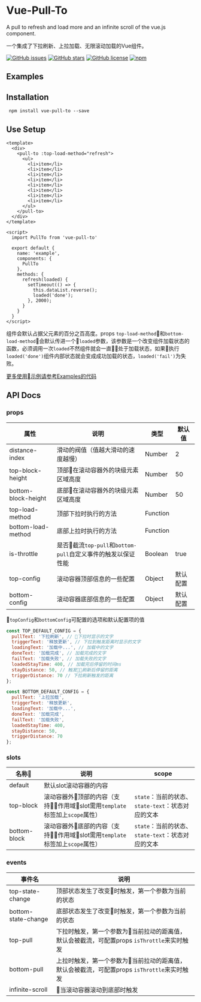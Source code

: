 # Vue-Pull-To
A pull to refresh and load more and an infinite scroll of the vue.js component.

一个集成了下拉刷新、上拉加载、无限滚动加载的Vue组件。

[![GitHub issues](https://img.shields.io/github/issues/stackjie/vue-pull-to.svg)](https://github.com/stackjie/vue-pull-to/issues)
[![GitHub stars](https://img.shields.io/github/stars/stackjie/vue-pull-to.svg)](https://github.com/stackjie/vue-pull-to/stargazers)
[![GitHub license](https://img.shields.io/badge/license-MIT-blue.svg)](https://github.com/stackjie/vue-pull-to/master/LICENSE)
[![npm](https://img.shields.io/npm/v/vue-pull-to.svg)](https://www.npmjs.com/package/vue-pull-to)

## Examples


## Installation
```
 npm install vue-pull-to --save
```

## Use Setup
``` vue
<template>
  <div>
    <pull-to :top-load-method="refresh">
      <ul>
        <li>item</li>
        <li>item</li>
        <li>item</li>
        <li>item</li>
        <li>item</li>
        <li>item</li>
        <li>item</li>
        <li>item</li>
      </ul>
    </pull-to>
  </div> 
</template>

<script>
  import PullTo from 'vue-pull-to'
  
  export default {
    name: 'example',
    components: {
      PullTo
    },
    methods: {
      refresh(loaded) {
        setTimeout(() => {
          this.dataList.reverse();
          loaded('done');
        }, 2000);
      }
    }
  }
</script>
 ```
组件会默认占据父元素的百分之百高度。props `top-load-method`和`bottom-load-method`会默认传进一个`loaded`参数，该参数是一个改变组件加载状态的函数，必须调用一次`loaded`不然组件就会一直处于加载状态，如果执行`loaded('done')`组件内部状态就会变成成功加载的状态，`loaded('fail')`为失败。

[更多使用示例请参考Examples的代码](https://github.com/stackjie/vue-pull-to/tree/master/examples)
 
 ## API Docs
 
 ### props
| 属性 | 说明 | 类型 | 默认值 |
| --- | --- | --- | --- | 
| distance-index | 滑动的阀值（值越大滑动的速度越慢） | Number | 2 |
| top-block-height | 顶部在滚动容器外的块级元素区域高度 | Number | 50 |
| bottom-block-height | 底部在滚动容器外的块级元素区域高度 | Number | 50 |
| top-load-method | 顶部下拉时执行的方法 | Function | |
| bottom-load-method | 底部上拉时执行的方法 | Function | |
| is-throttle | 是否截流`top-pull`和`bottom-pull`自定义事件的触发以保证性能 | Boolean | true |
| top-config | 滚动容器顶部信息的一些配置 | Object | 默认配置 |
| bottom-config | 滚动容器底部信息的一些配置 | Object | 默认配置 |

`topConfig`和`bottomConfig`可配置的选项和默认配置项的值
``` javascript
const TOP_DEFAULT_CONFIG = {
  pullText: '下拉刷新', // 下拉时显示的文字
  triggerText: '释放更新', // 下拉到触发距离时显示的文字
  loadingText: '加载中...', // 加载中的文字
  doneText: '加载完成', // 加载完成的文字
  failText: '加载失败', // 加载失败的文字
  loadedStayTime: 400, // 加载完后停留的时间ms
  stayDistance: 50, // 触发刷新后停留的距离
  triggerDistance: 70 // 下拉刷新触发的距离
};

const BOTTOM_DEFAULT_CONFIG = {
  pullText: '上拉加载',
  triggerText: '释放更新',
  loadingText: '加载中...',
  doneText: '加载完成',
  failText: '加载失败',
  loadedStayTime: 400,
  stayDistance: 50,
  triggerDistance: 70
};
```
 ### slots
| 名称 | 说明 | scope |
| --- | --- | --- |
| default | 默认slot滚动容器的内容 |
| top-block | 滚动容器外顶部的内容（支持作用域slot需用`template`标签加上`scope`属性）| `state`：当前的状态、`state-text`：状态对应的文本 |
| bottom-block | 滚动容器外底部的内容（支持作用域slot需用`template`标签加上`scope`属性）| `state`：当前的状态、`state-text`：状态对应的文本 |

 ### events
| 事件名 | 说明 |
| --- | --- |
| top-state-change | 顶部状态发生了改变时触发，第一个参数为当前的状态 |
| bottom-state-change | 底部状态发生了改变时触发，第一个参数为当前的状态 |
| top-pull | 下拉时触发，第一个参数为当前拉动的距离值，默认会被截流，可配置props `isThrottle`来实时触发 |
| bottom-pull | 上拉时触发，第一个参数为当前拉动的距离值，默认会被截流，可配置props `isThrottle`来实时触发 |
| infinite-scroll | 当滚动容器滚动到底部时触发 |
